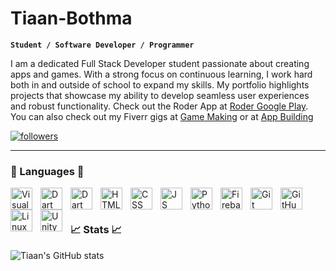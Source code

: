 # Tiaan-Bothma

**`Student / Software Developer / Programmer`**

I am a dedicated Full Stack Developer student passionate about creating apps and games. With a strong focus on continuous learning, I work hard both in and outside of school to expand my skills. My portfolio highlights projects that showcase my ability to develop seamless user experiences and robust functionality. Check out the Roder App at [Roder Google Play](https://play.google.com/store/apps/details?id=com.tb.roder). You can also check out my Fiverr gigs at [Game Making](https://www.fiverr.com/s/bWDdE1) or at [App Building](https://www.fiverr.com/s/z68W0g)

<p align="left">
  <a href="https://www.instagram.com/roderbiker/?igshid=MzNlNGNkZWQ4Mg%3D%3D">
    <img alt="followers" title="Follow me on Instagram" src="https://img.shields.io/badge/Instagram-Follow-E1306C?style=for-the-badge&logo=Instagram"/></a>

---

### 🔧 Languages 🔧

<img align="left" alt="Visual Studio Code" width="35px" src="https://cdn.jsdelivr.net/gh/devicons/devicon/icons/vscode/vscode-original.svg" style="padding-right:10px;" />
<img align="left" alt="Dart" width="35px" src="https://cdn.jsdelivr.net/gh/devicons/devicon/icons/flutter/flutter-original.svg" style="padding-right:10px;" />
<img align="left" alt="Dart" width="35px" src="https://cdn.jsdelivr.net/gh/devicons/devicon/icons/dart/dart-original.svg" style="padding-right:10px;" />
<img align="left" alt="HTML" width="35px" src="https://cdn.jsdelivr.net/gh/devicons/devicon/icons/html5/html5-original.svg" style="padding-right:10px;" />
<img align="left" alt="CSS" width="35px" src="https://cdn.jsdelivr.net/gh/devicons/devicon/icons/css3/css3-original.svg" style="padding-right:10px;" />
<img align="left" alt="JS" width="35px" src="https://cdn.jsdelivr.net/gh/devicons/devicon/icons/javascript/javascript-original.svg" style="padding-right:10px;" />
<img align="left" alt="Python" width="35px" src="https://cdn.jsdelivr.net/gh/devicons/devicon/icons/python/python-original.svg" style="padding-right:10px;" />
<img align="left" alt="Firebase" width="35px" src="https://cdn.jsdelivr.net/gh/devicons/devicon/icons/firebase/firebase-plain.svg" style="padding-right:10px;" />
<img align="left" alt="Git" width="35px" src="https://cdn.jsdelivr.net/gh/devicons/devicon/icons/git/git-original.svg" style="padding-right:10px;" />
<img align="left" alt="GitHub" width="35px" src="https://user-images.githubusercontent.com/3369400/139447912-e0f43f33-6d9f-45f8-be46-2df5bbc91289.png" style="padding-right:10px;" />
<img align="left" alt="Linux" width="35px" src="https://cdn.jsdelivr.net/gh/devicons/devicon/icons/linux/linux-original.svg" style="padding-right:10px;" />
<img align="left" alt="Unity" width="35px" src="https://cdn.jsdelivr.net/gh/devicons/devicon/icons/unity/unity-original.svg" style="padding-right:10px;" />
<br />

#

### 📈 Stats 📈

![Tiaan's GitHub stats](https://github-readme-stats.vercel.app/api?username=Tyroneexe&show_icons=true&theme=dracula)
